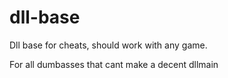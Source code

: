 # dll-base
Dll base for cheats, should work with any game.

For all dumbasses that cant make a decent dllmain
